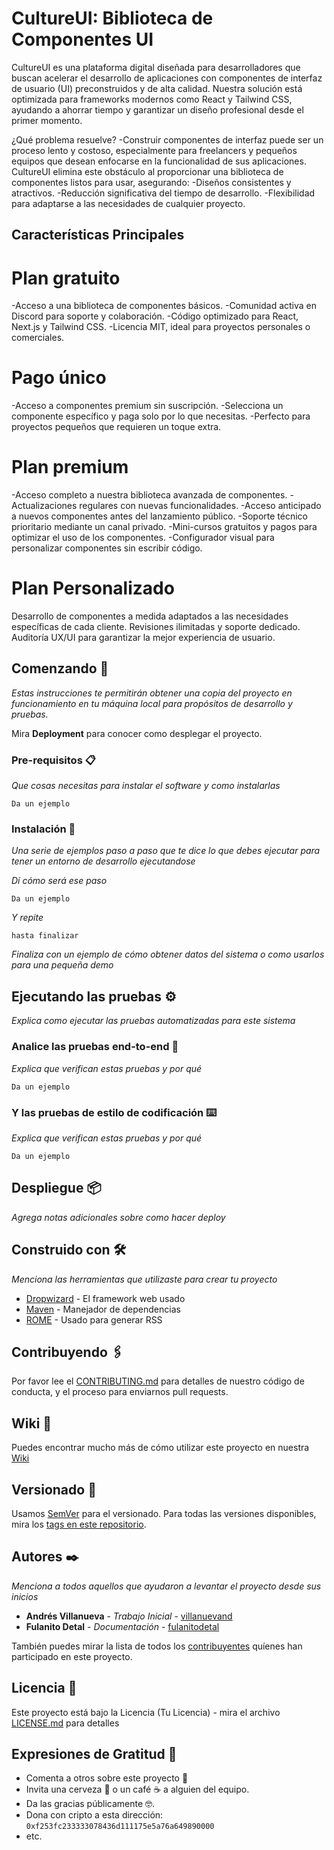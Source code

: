 # CultureUI: Biblioteca de Componentes UI

CultureUI es una plataforma digital diseñada para desarrolladores que buscan acelerar el desarrollo de aplicaciones con componentes de interfaz de usuario (UI) preconstruidos y de alta calidad. Nuestra solución está optimizada para frameworks modernos como React y Tailwind CSS, ayudando a ahorrar tiempo y garantizar un diseño profesional desde el primer momento.

¿Qué problema resuelve?
-Construir componentes de interfaz puede ser un proceso lento y costoso, especialmente para freelancers y pequeños equipos que desean enfocarse en la funcionalidad de sus aplicaciones. CultureUI elimina este obstáculo al proporcionar una biblioteca de componentes listos para usar, asegurando:
-Diseños consistentes y atractivos.
-Reducción significativa del tiempo de desarrollo.
-Flexibilidad para adaptarse a las necesidades de cualquier proyecto.

## Características Principales

# Plan gratuito

-Acceso a una biblioteca de componentes básicos.
-Comunidad activa en Discord para soporte y colaboración.
-Código optimizado para React, Next.js y Tailwind CSS.
-Licencia MIT, ideal para proyectos personales o comerciales.

# Pago único
-Acceso a componentes premium sin suscripción.
-Selecciona un componente específico y paga solo por lo que necesitas.
-Perfecto para proyectos pequeños que requieren un toque extra.

# Plan premium

-Acceso completo a nuestra biblioteca avanzada de componentes.
-Actualizaciones regulares con nuevas funcionalidades.
-Acceso anticipado a nuevos componentes antes del lanzamiento público.
-Soporte técnico prioritario mediante un canal privado.
-Mini-cursos gratuitos y pagos para optimizar el uso de los componentes.
-Configurador visual para personalizar componentes sin escribir código.

# Plan Personalizado

Desarrollo de componentes a medida adaptados a las necesidades específicas de cada cliente.
Revisiones ilimitadas y soporte dedicado.
Auditoría UX/UI para garantizar la mejor experiencia de usuario.







## Comenzando 🚀

_Estas instrucciones te permitirán obtener una copia del proyecto en funcionamiento en tu máquina local para propósitos de desarrollo y pruebas._

Mira **Deployment** para conocer como desplegar el proyecto.


### Pre-requisitos 📋

_Que cosas necesitas para instalar el software y como instalarlas_

```
Da un ejemplo
```

### Instalación 🔧

_Una serie de ejemplos paso a paso que te dice lo que debes ejecutar para tener un entorno de desarrollo ejecutandose_

_Dí cómo será ese paso_

```
Da un ejemplo
```

_Y repite_

```
hasta finalizar
```

_Finaliza con un ejemplo de cómo obtener datos del sistema o como usarlos para una pequeña demo_

## Ejecutando las pruebas ⚙️

_Explica como ejecutar las pruebas automatizadas para este sistema_

### Analice las pruebas end-to-end 🔩

_Explica que verifican estas pruebas y por qué_

```
Da un ejemplo
```

### Y las pruebas de estilo de codificación ⌨️

_Explica que verifican estas pruebas y por qué_

```
Da un ejemplo
```

## Despliegue 📦

_Agrega notas adicionales sobre como hacer deploy_

## Construido con 🛠️

_Menciona las herramientas que utilizaste para crear tu proyecto_

* [Dropwizard](http://www.dropwizard.io/1.0.2/docs/) - El framework web usado
* [Maven](https://maven.apache.org/) - Manejador de dependencias
* [ROME](https://rometools.github.io/rome/) - Usado para generar RSS

## Contribuyendo 🖇️

Por favor lee el [CONTRIBUTING.md](https://gist.github.com/villanuevand/xxxxxx) para detalles de nuestro código de conducta, y el proceso para enviarnos pull requests.

## Wiki 📖

Puedes encontrar mucho más de cómo utilizar este proyecto en nuestra [Wiki](https://github.com/tu/proyecto/wiki)

## Versionado 📌

Usamos [SemVer](http://semver.org/) para el versionado. Para todas las versiones disponibles, mira los [tags en este repositorio](https://github.com/tu/proyecto/tags).

## Autores ✒️

_Menciona a todos aquellos que ayudaron a levantar el proyecto desde sus inicios_

* **Andrés Villanueva** - *Trabajo Inicial* - [villanuevand](https://github.com/villanuevand)
* **Fulanito Detal** - *Documentación* - [fulanitodetal](#fulanito-de-tal)

También puedes mirar la lista de todos los [contribuyentes](https://github.com/your/project/contributors) quíenes han participado en este proyecto. 

## Licencia 📄

Este proyecto está bajo la Licencia (Tu Licencia) - mira el archivo [LICENSE.md](LICENSE.md) para detalles

## Expresiones de Gratitud 🎁

* Comenta a otros sobre este proyecto 📢
* Invita una cerveza 🍺 o un café ☕ a alguien del equipo. 
* Da las gracias públicamente 🤓.
* Dona con cripto a esta dirección: `0xf253fc233333078436d111175e5a76a649890000`
* etc.


